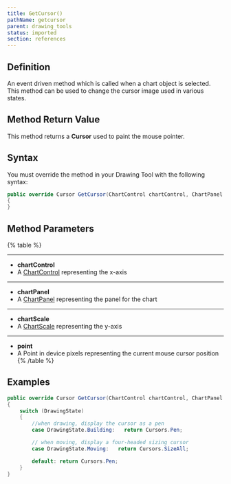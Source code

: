 ```yaml
---
title: GetCursor()
pathName: getcursor
parent: drawing_tools
status: imported
section: references
---
```


## Definition

An event driven method which is called when a chart object is selected. This method can be used to change the cursor image used in various states.

## Method Return Value

This method returns a **Cursor** used to paint the mouse pointer.

## Syntax

You must override the method in your Drawing Tool with the following syntax:

```csharp
public override Cursor GetCursor(ChartControl chartControl, ChartPanel chartPanel, ChartScale chartScale, Point point)
{
}
```

## Method Parameters

{% table %}

---

* **chartControl**
* A [ChartControl](chartcontrol) representing the x-axis

---

* **chartPanel**
* A [ChartPanel](chartpanel) representing the panel for the chart

---

* **chartScale**
* A [ChartScale](chartscale) representing the y-axis

---

* **point**
* A Point in device pixels representing the current mouse cursor position
{% /table %}

## Examples

```csharp
public override Cursor GetCursor(ChartControl chartControl, ChartPanel chartPanel, ChartScale chartScale, Point point)
{
    switch (DrawingState)
    {
        //when drawing, display the cursor as a pen
        case DrawingState.Building:   return Cursors.Pen;

        // when moving, display a four-headed sizing cursor
        case DrawingState.Moving:   return Cursors.SizeAll;

        default: return Cursors.Pen;
    }
}
```
